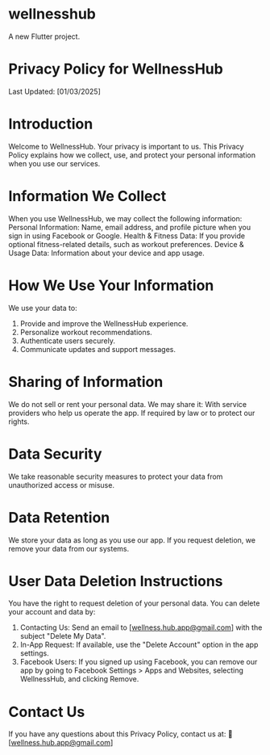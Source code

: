 # wellnesshub

A new Flutter project.

# Privacy Policy for WellnessHub
Last Updated: [01/03/2025]

# Introduction
   
Welcome to WellnessHub. Your privacy is important to us. This Privacy Policy explains how we collect, use, and protect your personal information when you use our services.

# Information We Collect
   
When you use WellnessHub, we may collect the following information:
Personal Information: Name, email address, and profile picture when you sign in using Facebook or Google.
Health & Fitness Data: If you provide optional fitness-related details, such as workout preferences.
Device & Usage Data: Information about your device and app usage.

# How We Use Your Information

We use your data to:
 1.  Provide and improve the WellnessHub experience.
 2.  Personalize workout recommendations.
 3.  Authenticate users securely.
 4.  Communicate updates and support messages.
   
# Sharing of Information

We do not sell or rent your personal data. We may share it:
  With service providers who help us operate the app.
  If required by law or to protect our rights.

# Data Security

We take reasonable security measures to protect your data from unauthorized access or misuse.

# Data Retention
   
We store your data as long as you use our app. If you request deletion, we remove your data from our systems.

# User Data Deletion Instructions
   
You have the right to request deletion of your personal data. You can delete your account and data by:
1. Contacting Us: Send an email to [wellness.hub.app@gmail.com] with the subject "Delete My Data".
2. In-App Request: If available, use the "Delete Account" option in the app settings.
3. Facebook Users: If you signed up using Facebook, you can remove our app by going to Facebook Settings > Apps and Websites, selecting WellnessHub, and clicking Remove.

#  Contact Us

If you have any questions about this Privacy Policy, contact us at:
📧 [wellness.hub.app@gmail.com]

